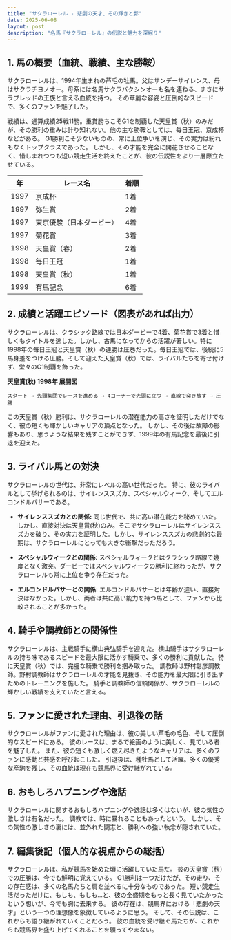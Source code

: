 ```yaml
---
title: "サクラローレル - 悲劇の天才、その輝きと影"
date: 2025-06-08
layout: post
description: "名馬『サクラローレル』の伝説と魅力を深堀り"
---
```


## 1. 馬の概要（血統、戦績、主な勝鞍）

サクラローレルは、1994年生まれの芦毛の牡馬。父はサンデーサイレンス、母はサクラチヨノオー。母系には名馬サクラバクシンオーも名を連ねる、まさにサラブレッドの王族と言える血統を持つ。  その華麗な容姿と圧倒的なスピードで、多くのファンを魅了した。

戦績は、通算成績25戦11勝。重賞勝ちこそG1を制覇した天皇賞（秋）のみだが、その勝利の重みは計り知れない。他の主な勝鞍としては、毎日王冠、京成杯などがある。  G1勝利こそ少ないものの、常に上位争いを演じ、その実力は紛れもなくトップクラスであった。  しかし、その才能を完全に開花させることなく、惜しまれつつも短い競走生活を終えたことが、彼の伝説性をより一層際立たせている。

| 年 | レース名 | 着順 |
|---|---|---|
| 1997 | 京成杯 | 1着 |
| 1997 | 弥生賞 | 2着 |
| 1997 | 東京優駿（日本ダービー） | 4着 |
| 1997 | 菊花賞 | 3着 |
| 1998 | 天皇賞（春） | 2着 |
| 1998 | 毎日王冠 | 1着 |
| 1998 | 天皇賞（秋） | 1着 |
| 1999 | 有馬記念 | 6着 |


## 2. 成績と活躍エピソード（図表があれば出力）

サクラローレルは、クラシック路線では日本ダービーで4着、菊花賞で3着と惜しくもタイトルを逃した。しかし、古馬になってからの活躍が著しい。特に1998年の毎日王冠と天皇賞（秋）の連勝は圧巻だった。毎日王冠では、後続に5馬身差をつける圧勝。そして迎えた天皇賞（秋）では、ライバルたちを寄せ付けず、堂々のG1制覇を飾った。

**天皇賞(秋) 1998年 展開図**

```
スタート → 先頭集団でレースを進める → 4コーナーで先頭に立つ → 直線で突き放す → 圧勝
```

この天皇賞（秋）勝利は、サクラローレルの潜在能力の高さを証明しただけでなく、彼の短くも輝かしいキャリアの頂点となった。  しかし、その後は故障の影響もあり、思うような結果を残すことができず、1999年の有馬記念を最後に引退を迎えた。


## 3. ライバル馬との対決

サクラローレルの世代は、非常にレベルの高い世代だった。  特に、彼のライバルとして挙げられるのは、サイレンススズカ、スペシャルウィーク、そしてエルコンドルパサーである。

* **サイレンススズカとの関係:**  同じ世代で、共に高い潜在能力を秘めていた。しかし、直接対決は天皇賞(秋)のみ。そこでサクラローレルはサイレンススズカを破り、その実力を証明した。しかし、サイレンススズカの悲劇的な最期は、サクラローレルにとっても大きな衝撃だっただろう。

* **スペシャルウィークとの関係:** スペシャルウィークとはクラシック路線で幾度となく激突。ダービーではスペシャルウィークの勝利に終わったが、サクラローレルも常に上位を争う存在だった。

* **エルコンドルパサーとの関係:** エルコンドルパサーとは年齢が違い、直接対決はなかった。しかし、両者は共に高い能力を持つ馬として、ファンから比較されることが多かった。


## 4. 騎手や調教師との関係性

サクラローレルは、主戦騎手に横山典弘騎手を迎えた。横山騎手はサクラローレルの持ち味であるスピードを最大限に活かす騎乗で、多くの勝利に貢献した。特に天皇賞（秋）では、完璧な騎乗で勝利を掴み取った。  調教師は野村彰彦調教師。野村調教師はサクラローレルの才能を見抜き、その能力を最大限に引き出すためのトレーニングを施した。  騎手と調教師の信頼関係が、サクラローレルの輝かしい戦績を支えていたと言える。


## 5. ファンに愛された理由、引退後の話

サクラローレルがファンに愛された理由は、彼の美しい芦毛の毛色、そして圧倒的なスピードにある。  彼のレースは、まるで絵画のように美しく、見ている者を魅了した。  また、彼の短くも激しく燃え尽きたようなキャリアは、多くのファンに感動と共感を呼び起こした。  引退後は、種牡馬として活躍。多くの優秀な産駒を残し、その血統は現在も競馬界に受け継がれている。


## 6. おもしろハプニングや逸話

サクラローレルに関するおもしろハプニングや逸話は多くはないが、彼の気性の激しさは有名だった。  調教では、時に暴れることもあったという。  しかし、その気性の激しさの裏には、並外れた闘志と、勝利への強い執念が隠されていた。


## 7. 編集後記（個人的な視点からの総括）

サクラローレルは、私が競馬を始めた頃に活躍していた馬だ。  彼の天皇賞（秋）での圧勝は、今でも鮮明に覚えている。  G1勝利は一つだけだが、その走り、その存在感は、多くの名馬たちと肩を並べるに十分なものであった。  短い競走生活だっただけに、もしも、もしも…と、彼の全盛期をもっと長く見ていたかったという想いが、今でも胸に去来する。  彼の存在は、競馬界における「悲劇の天才」という一つの理想像を象徴しているように思う。  そして、その伝説は、これからも語り継がれていくことだろう。  彼の血統を受け継ぐ馬たちが、これからも競馬界を盛り上げてくれることを願ってやまない。
